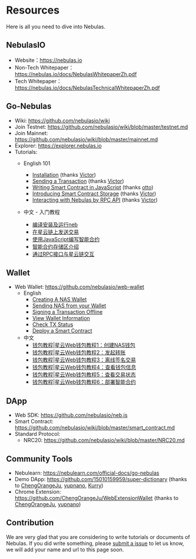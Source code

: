 # Resources

Here is all you need to dive into Nebulas.

## NebulasIO

- Website：https://nebulas.io
- Non-Tech Whitepaper：https://nebulas.io/docs/NebulasWhitepaperZh.pdf
- Tech Whitepaper：https://nebulas.io/docs/NebulasTechnicalWhitepaperZh.pdf

## Go-Nebulas

- Wiki: https://github.com/nebulasio/wiki
- Join Testnet: https://github.com/nebulasio/wiki/blob/master/testnet.md
- Join Mainnet: https://github.com/nebulasio/wiki/blob/master/mainnet.md
- Explorer: https://explorer.nebulas.io
- Tutorials:
  - English 101
    - [Installation](https://github.com/nebulasio/wiki/blob/master/tutorials/%5BEnglish%5D%20Nebulas%20101%20-%2001%20Installation.md) (thanks [Victor](https://github.com/victorychain))
    - [Sending a Transaction](https://github.com/nebulasio/wiki/blob/master/tutorials/%5BEnglish%5D%20Nebulas%20101%20-%2002%20Transaction.md) (thanks [Victor](https://github.com/victorychain))
    - [Writing Smart Contract in JavaScript](https://github.com/nebulasio/wiki/blob/master/tutorials/%5BEnglish%5D%20Nebulas%20101%20-%2003%20Smart%20Contracts%20JavaScript.md) (thanks [otto](https://github.com/ottokafka))
    - [Introducing Smart Contract Storage](https://github.com/nebulasio/wiki/blob/master/tutorials/%5BEnglish%5D%20Nebulas%20101%20-%2004%20Smart%20Contract%20Storage.md) (thanks [Victor](https://github.com/victorychain))
    - [Interacting with Nebulas by RPC API](https://github.com/nebulasio/wiki/blob/master/tutorials/%5BEnglish%5D%20Nebulas%20101%20-%2005%20Interacting%20with%20Nebulas%20by%20RPC%20API.md) (thanks [Victor](https://github.com/victorychain))

  - 中文 - 入门教程
    - [编译安装及运行neb](https://github.com/nebulasio/wiki/blob/master/tutorials/%5B中文%5D%20Nebulas%20101%20-%2001%20编译安装.md)
    - [在星云链上发送交易](https://github.com/nebulasio/wiki/blob/master/tutorials/%5B中文%5D%20Nebulas%20101%20-%2002%20发送交易.md)
    - [使用JavaScript编写智能合约](https://github.com/nebulasio/wiki/blob/master/tutorials/%5B中文%5D%20Nebulas%20101%20-%2003%20编写智能合约.md)
    - [智能合约存储区介绍](https://github.com/nebulasio/wiki/blob/master/tutorials/%5B中文%5D%20Nebulas%20101%20-%2004%20智能合约存储区.md)
    - [通过RPC接口与星云链交互](https://github.com/nebulasio/wiki/blob/master/tutorials/%5B中文%5D%20Nebulas%20101%20-%2005%20通过RPC接口与星云链交互.md)

## Wallet

- Web Wallet: https://github.com/nebulasio/web-wallet
  - English
    - [Creating A NAS Wallet](https://medium.com/nebulasio/creating-a-nas-wallet-9d01b5fa2df6)
    - [Sending NAS from your Wallet](https://medium.com/nebulasio/sending-nas-from-your-wallet-be1b958c4e5d)
    - [Signing a Transaction Offline](https://medium.com/nebulasio/signing-a-transaction-offline-ae8278f45201)
    - [View Wallet Information](https://medium.com/nebulasio/view-wallet-information-fcea3ea35d94)
    - [Check TX Status](https://medium.com/nebulasio/check-tx-status-8dc7dd9b79de)
    - [Deploy a Smart Contract](https://medium.com/nebulasio/deploy-a-smart-contract-1e781e13c22e)
  - 中文
    - [钱包教程|星云Web钱包教程1：创建NAS钱包](https://blog.nebulas.io/2018/04/12/creating-a-nas-wallet/)
    - [钱包教程|星云Web钱包教程2：发起转账](https://blog.nebulas.io/2018/04/17/sending-nas-from-your-wallet/)
    - [钱包教程|星云Web钱包教程3：离线签名交易](https://blog.nebulas.io/2018/04/18/signing-a-transaction-offline/)
    - [钱包教程|星云Web钱包教程4：查看钱包信息](https://blog.nebulas.io/2018/04/19/view-wallet-information/)
    - [钱包教程|星云Web钱包教程5：查看交易状态](https://blog.nebulas.io/2018/04/28/check-tx-status/)
    - [钱包教程|星云Web钱包教程6：部署智能合约](https://blog.nebulas.io/2018/04/28/deploy-a-smart-contract/)

## DApp

- Web SDK: https://github.com/nebulasio/neb.js
- Smart Contract: https://github.com/nebulasio/wiki/blob/master/smart_contract.md
- Standard Protocol:
  - NRC20: https://github.com/nebulasio/wiki/blob/master/NRC20.md

## Community Tools

- Nebulearn: https://nebulearn.com/official-docs/go-nebulas
- Demo DApp: https://github.com/15010159959/super-dictionary (thanks to [ChengOrangeJu](https://github.com/ChengOrangeJu), [yupnano](https://github.com/yupnano), [Kurry](https://github.com/15010159959))
- Chrome Extension: https://github.com/ChengOrangeJu/WebExtensionWallet (thanks to [ChengOrangeJu](https://github.com/ChengOrangeJu), [yupnano](https://github.com/yupnano))

## Contribution

We are very glad that you are considering to write tutorials or documents of Nebulas. If you did write something, please [submit a issue](https://github.com/nebulasio/wiki/issues/new) to let us know, we will add your name and url to this page soon.
